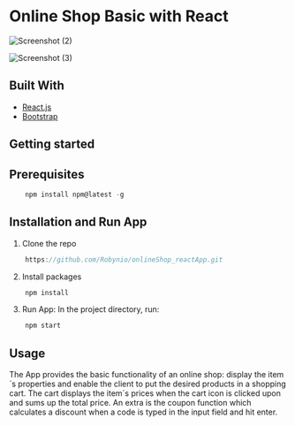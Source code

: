 # Online Shop Basic with React

![Screenshot (2)](https://user-images.githubusercontent.com/79979477/173051270-1fe9d97b-b4eb-4513-9051-320143a13216.png)

![Screenshot (3)](https://user-images.githubusercontent.com/79979477/173051778-a0ed87ae-7bd0-4ff5-87e9-f87978f483de.png)

## Built With

+ [React.js](https://reactjs.org/docs/getting-started.html)
+ [Bootstrap](https://getbootstrap.com/docs/5.1/getting-started/introduction/)

## Getting started

## Prerequisites

```javascript
    npm install npm@latest -g
```

## Installation and Run App

1. Clone the repo

```javascript
    https://github.com/Robynio/onlineShop_reactApp.git
```

2. Install packages

```javascript
    npm install
```

3. Run App: In the project directory, run:

```javascript
    npm start
```

## Usage

The App provides the basic functionality of an online shop: display the item´s properties and enable the client to put the desired products in a shopping cart.
The cart displays the item´s prices when the cart icon is clicked upon and sums up the total price.
An extra is the coupon function which calculates a discount when a code is typed in the input field and hit enter.



